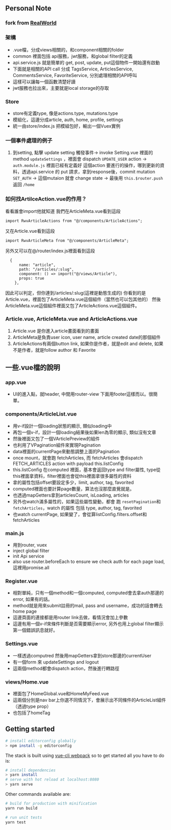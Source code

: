 ## Personal Note

### fork from [RealWorld](https://github.com/gothinkster/realworld)


### 架構
- .vue檔，分成views相關的，和component相關的folder
- common 裡面包括 api服務，jwt服務，和global filter的定義
- api.service.js 就是簡單的 get, post, update, put這個物件一開始還有啟動
- 下面就是相關的API call 分成 TagsService, ArticlesService, CommentsService, FavoriteService, 分別處理相關的API呼叫
- 這樣可以讓每一個函數清楚好讀
- jwt服務也拉出來，主要就是local storage的存取


### Store
- store有定義type, 像是actions.type, mutations.type
- 模組化，這邊分成article, auth, home, profile, settings
- 統一由store/index.js 把模組包好，輸出一個Vuex實例


### 一個事件處理的例子
1. 到setting, 點擊 update setting 觸發事件-> invoke Setting.vue 裡面的method `updateSettings` ，裡面會 dispatch `UPDATE_USER` action
-> `auth.module.js` 裡面已經有定義好 這個action 要進行的操作，哪到更新的資料，透過api.service 的 put 請求，拿到response後，commit mutation `SET_AUTH`
-> 這個mutaion 就會 change state -> 最後用 `this.$router.push` 返回 `/home`


### 如何找ArtilceAction.vue的作用？
看看誰會import他就知道
我們在ArticleMeta.vue看到這段
```
import RwvArticleActions from "@/components/ArticleActions";
```
又在Article.vue看到這段
```
import RwvArticleMeta from "@/components/ArticleMeta";
```
另外又可以在@/router/index.js裡面看到這段
```
  {
      name: "article",
      path: "/articles/:slug",
      component: () => import("@/views/Article"),
      props: true
    },
```
因此可以判定，但你連到/articles/:slug(這裡是動態生成的)
你看到的是Article.vue，裡面包了ArticleMeta.vue這個組件（當然也可以包其他的）
然後ArticleMeta.vue這個組件裡面又包了ArticleActions.vue這個組件。


### Article.vue, ArticleMeta.vue and ArticleActions.vue
1. Article.vue 是你進入article畫面看到的畫面
2. ArticleMeta是負責user icon, user name, article created date的那個組件
3. ArticleActions有兩個button link, 如果你是作者，就是edit and delete, 如果不是作者，就是follow author 和 Favorite

## 一些.vue檔的說明

### app.vue
- UI的進入點，就header, 中間用router-view 下面用footer這樣而以。很簡單。

### components/ArticleList.vue
- 用v-if設計一個loading狀態的顯示, 類似loading中
- 再包一個v-if，設計一個loading結果後如果len為零的顯示, 類似沒有文章
- 然後裡面又包了一個VArticlePreview的組件
- 也利用了VPagination組件來實現Pagination
- data裡面的currentPage來動態調整上面的Pagination
- once mount，就會跑 fetchArticles, 而 fetchArticles 會dispatch FETCH_ARTICLES action with payload this.listConfig
- this.listConfig 在computed 裡面，基本會返回type and filter屬性, type從this裡面拿資料，filter裡面也會從this裡面拿很多屬性的資料
- 拿的屬性包括offset要設定多少，limit, author, tag, favorited
- computed裡面也要計算page數量，算法也沒那麼直覺就是。
- 也透過mapGetters拿到articlesCount, isLoading, articles
- 另外也watch滿多屬性的，如果這些屬性變動，都會 跑 `resetPagination`和`fetchArticles`，watch 的屬性 包括 type, author, tag, favorited
- 也watch currentPage, 如果變了，會從算listConfig.filters.offset和fetchArticles

### main.js
- 用到router, vuex
- inject global filter
- init Api service
- also use router.beforeEach to ensure we check auth for each page load, 這裡用promise.all


### Register.vue
- 相對單純，只有一個method和一個computed, computed會去拿auth那邊的error, 如果有的話。
- method就是用來submit註冊的mail, pass and username，成功的話會轉去home page
- 這邊頁面的連接都是用router link去做，看情況會加上參數
- 這邊有用一個v-if來條件判斷是否需要顯示error, 另外也用上global filter顯示第一個錯誤訊息就好。

### Settings.vue
- 一樣透過computred 然後用mapGetters拿到store那邊的currentUser
- 有一個form 來 updateSettings  and logout
- 這兩個method都會dispatch action，然後進行轉路徑


### views/Home.vue
- 裡面包了HomeGlobal.vue和HomeMyFeed.vue
- 這兩個分別是nav bar上你選不同情況下，會展示出不同條件的ArticleList組件（透過type prop）
- 也包括了homeTag





## Getting started

```bash
# install editorconfig globally
> npm install -g editorconfig
```

The stack is built using [vue-cli webpack](https://github.com/vuejs-templates/webpack) so to get started all you have to do is:

``` bash
# install dependencies
> yarn install
# serve with hot reload at localhost:8080
> yarn serve
```

Other commands available are:

``` bash
# build for production with minification
yarn run build

# run unit tests
yarn test
```
